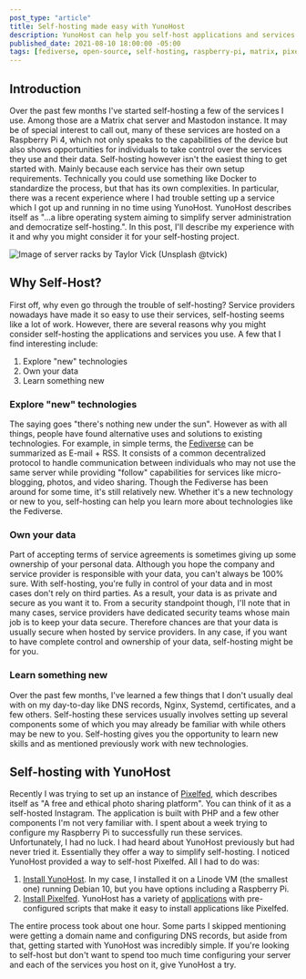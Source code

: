 ```yaml
---
post_type: "article" 
title: Self-hosting made easy with YunoHost
description: YunoHost can help you self-host applications and services by simplifying your deployment process. 
published_date: 2021-08-10 18:00:00 -05:00
tags: [fediverse, open-source, self-hosting, raspberry-pi, matrix, pixelfed, mastodon]
---
```


## Introduction

Over the past few months I've started self-hosting a few of the services I use. Among those are a Matrix chat server and Mastodon instance. It may be of special interest to call out, many of these services are hosted on a Raspberry Pi 4, which not only speaks to the capabilities of the device but also shows opportunities for individuals to take control over the services they use and their data. Self-hosting however isn't the easiest thing to get started with. Mainly because each service has their own setup requirements. Technically you could use something like Docker to standardize the process, but that has its own complexities. In particular, there was a recent experience where I had trouble setting up a service which I got up and running in no time using YunoHost. YunoHost describes itself as "...a libre operating system aiming to simplify server administration and democratize self-hosting.". In this post, I'll describe my experience with it and why you might consider it for your self-hosting project.

![Image of server racks by Taylor Vick (Unsplash @tvick)](https://user-images.githubusercontent.com/11130940/128647305-c30ef44e-901d-4bf1-8e9d-af2449d5fd1d.png)

## Why Self-Host?

First off, why even go through the trouble of self-hosting? Service providers nowadays have made it so easy to use their services, self-hosting seems like a lot of work. However, there are several reasons why you might consider self-hosting the applications and services you use. A few that I find interesting include:

1. Explore "new" technologies
2. Own your data
3. Learn something new

### Explore "new" technologies

The saying goes "there's nothing new under the sun". However as with all things, people have found alternative uses and solutions to existing technologies. For example, in simple terms, the [Fediverse](https://en.wikipedia.org/wiki/Fediverse) can be summarized as E-mail + RSS. It consists of a common decentralized protocol to handle communication between individuals who may not use the same server while providing "follow" capabilities for services like micro-blogging, photos, and video sharing. Though the Fediverse has been around for some time, it's still relatively new. Whether it's a new technology or new to you, self-hosting can help you learn more about technologies like the Fediverse.

### Own your data

Part of accepting terms of service agreements is sometimes giving up some ownership of your personal data. Although you hope the company and service provider is responsible with your data, you can't always be 100% sure. With self-hosting, you're fully in control of your data and in most cases don't rely on third parties. As a result, your data is as private and secure as you want it to. From a security standpoint though, I'll note that in many cases, service providers have dedicated security teams whose main job is to keep your data secure. Therefore chances are that your data is usually secure when hosted by service providers. In any case, if you want to have complete control and ownership of your data, self-hosting might be for you.

### Learn something new

Over the past few months, I've learned a few things that I don't usually deal with on my day-to-day like DNS records, Nginx, Systemd, certificates, and a few others. Self-hosting these services usually involves setting up several components some of which you may already be familiar with while others may be new to you. Self-hosting gives you the opportunity to learn new skills and as mentioned previously work with new technologies.

## Self-hosting with YunoHost

Recently I was trying to set up an instance of [Pixelfed](https://pixelfed.org/), which describes itself as "A free and ethical photo sharing platform". You can think of it as a self-hosted Instagram. The application is built with PHP and a few other components I'm not very familiar with. I spent about a week trying to configure my Raspberry Pi to successfully run these services. Unfortunately, I had no luck. I had heard about YunoHost previously but had never tried it. Essentially they offer a way to simplify self-hosting. I noticed YunoHost provided a way to self-host Pixelfed. All I had to do was:

1. [Install YunoHost](https://yunohost.org/en/install). In my case, I installed it on a Linode VM (the smallest one) running Debian 10, but you have options including a Raspberry Pi.
2. [Install Pixelfed](https://github.com/YunoHost-Apps/pixelfed_ynh). YunoHost has a variety of [applications](https://yunohost.org/en/apps) with pre-configured scripts that make it easy to install applications like Pixelfed.

The entire process took about one hour. Some parts I skipped mentioning were getting a domain name and configuring DNS records, but aside from that, getting started with YunoHost was incredibly simple. If you're looking to self-host but don't want to spend too much time configuring your server and each of the services you host on it, give YunoHost a try.
